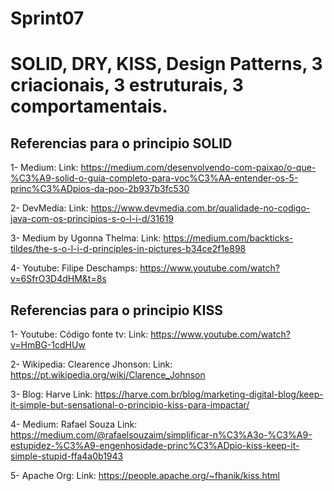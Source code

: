 # Sprint07
<h1>SOLID, DRY, KISS, Design Patterns, 3 criacionais, 3 estruturais, 3 comportamentais.</h1>


<h2>Referencias para o principio SOLID</h2>

1- Medium: Link: https://medium.com/desenvolvendo-com-paixao/o-que-%C3%A9-solid-o-guia-completo-para-voc%C3%AA-entender-os-5-princ%C3%ADpios-da-poo-2b937b3fc530

2- DevMedia: Link: https://www.devmedia.com.br/qualidade-no-codigo-java-com-os-principios-s-o-l-i-d/31619

3- Medium by Ugonna Thelma: Link: https://medium.com/backticks-tildes/the-s-o-l-i-d-principles-in-pictures-b34ce2f1e898

4- Youtube: Filipe Deschamps: https://www.youtube.com/watch?v=6SfrO3D4dHM&t=8s
 
<h2>Referencias para o principio KISS</h2>

1- Youtube: Código fonte tv: Link: https://www.youtube.com/watch?v=HmBG-1cdHUw

2- Wikipedia: Clearence Jhonson: Link: https://pt.wikipedia.org/wiki/Clarence_Johnson

3- Blog: Harve Link: https://harve.com.br/blog/marketing-digital-blog/keep-it-simple-but-sensational-o-principio-kiss-para-impactar/

4- Medium: Rafael Souza Link: https://medium.com/@rafaelsouzaim/simplificar-n%C3%A3o-%C3%A9-estupidez-%C3%A9-engenhosidade-princ%C3%ADpio-kiss-keep-it-simple-stupid-ffa4a0b1943

5- Apache Org: Link: https://people.apache.org/~fhanik/kiss.html
